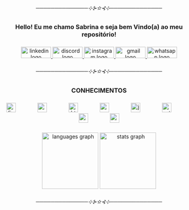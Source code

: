 
<h6 align="center">──────────────⊹⊱✫⊰⊹──────────────</h6>

###
<h3 align="center">Hello! Eu me chamo Sabrina e seja bem Vindo(a) ao meu repositório!</h3>

###


<div align="center">
  <a href="https://www.linkedin.com/in/sabrina-lopes-silva/" target="">
    <img src="https://raw.githubusercontent.com/maurodesouza/profile-readme-generator/master/src/assets/icons/social/linkedin/default.svg" width="80" height="30" alt="linkedin logo" />
  </a>
  <a href="https://discordapp.com/users/588916905486843905" target="">
    <img src="https://raw.githubusercontent.com/maurodesouza/profile-readme-generator/master/src/assets/icons/social/discord/default.svg" width="80" height="30" alt="discord logo"  />
  </a>
  <a href="https://www.instagram.com/is_saaby/" target="">
    <img src="https://raw.githubusercontent.com/maurodesouza/profile-readme-generator/master/src/assets/icons/social/instagram/default.svg" width="80" height="30" alt="instagram logo"  />
  </a>
  <a href="https://img.shields.io/badge/Email-lslva.sabrina@gmail.com-red" target="">
    <img src="https://raw.githubusercontent.com/maurodesouza/profile-readme-generator/master/src/assets/icons/social/gmail/default.svg" width="80" height="30" alt="gmail logo"  />
  </a>
  <a href="https://wa.me/5511910846864" target="">
    <img src="https://raw.githubusercontent.com/maurodesouza/profile-readme-generator/master/src/assets/icons/social/whatsapp/default.svg" width="80" height="30" alt="whatsapp logo"  />
  </a>
</div>

###


<h6 align="center">──────────────⊹⊱✫⊰⊹──────────────</h6>

###


<h3 align="center">CONHECIMENTOS</h3>

###


<div align="center">
  <img src="https://cdn.jsdelivr.net/gh/devicons/devicon/icons/figma/figma-original.svg" height="25" alt="figma logo"  />
  <img width="50" />
  <img src="https://cdn.jsdelivr.net/gh/devicons/devicon/icons/canva/canva-original.svg" height="25" alt="canva logo"  />
  <img width="50" />
  <img src="https://cdn.jsdelivr.net/gh/devicons/devicon/icons/html5/html5-original.svg" height="25" alt="html5 logo"  />
  <img width="50" />
  <img src="https://cdn.jsdelivr.net/gh/devicons/devicon/icons/css3/css3-original.svg" height="25" alt="css3 logo"  />
  <img width="50" />
  <img src="https://cdn.jsdelivr.net/gh/devicons/devicon/icons/javascript/javascript-original.svg" height="25" alt="javascript logo"  />
  <img width="50" />
  <img src="https://cdn.jsdelivr.net/gh/devicons/devicon/icons/python/python-original.svg" height="25" alt="python logo"  />
  <img width="50" />
  <img src="https://cdn.jsdelivr.net/gh/devicons/devicon/icons/vscode/vscode-original.svg" height="25" alt="vscode logo"  />
  <img width="50" />
  <img src="https://skillicons.dev/icons?i=mysql" height="25" alt="mysql logo"  />
</div>

###


<div align="center">
  <img src="https://github-readme-stats.vercel.app/api/top-langs?username=pgasaabyy&locale=en&hide_title=false&layout=compact&card_width=320&langs_count=12&theme=omni&hide_border=true&custom_title=Linguagens%20Favoritas%20%F0%9F%8D%92" height="150" alt="languages graph"  />
  <img src="https://github-readme-stats.vercel.app/api?username=pgasaabyy&hide_title=false&hide_rank=false&show_icons=true&include_all_commits=false&count_private=false&disable_animations=false&theme=omni&locale=en&hide_border=true" height="150" alt="stats graph"  />
</div>

###

<h6 align="center">──────────────⊹⊱✫⊰⊹──────────────</h6>

###
